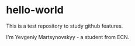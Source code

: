 # hello-world
This is a test repository to study github features.

I'm Yevgeniy Martsynovskyy - a student from ECN.
